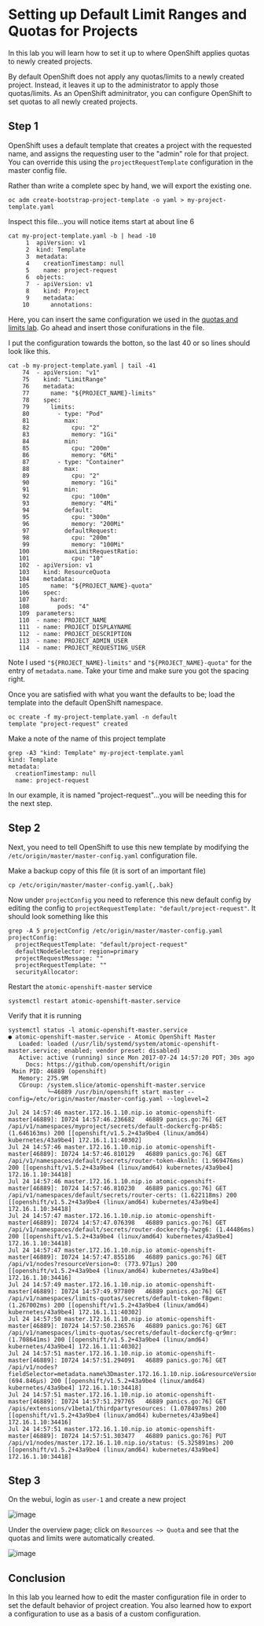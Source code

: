 # Setting up Default Limit Ranges and Quotas for Projects

In this lab you will learn how to set it up to where OpenShift applies quotas to newly created projects.

By default OpenShift does not apply any quotas/limits to a newly created project. Instead, it leaves it up to the administrator to apply those quotas/limits. As an OpenShift adminitrator, you can configure OpenShift to set quotas to all newly created projects.

## Step 1

OpenShift uses a default template that creates a project with the requested name, and assigns the requesting user to the "admin" role for that project. You can override this using the `projectRequestTemplate` configuration in the master config file.

Rather than write a complete spec by hand, we will export the existing one.

```
oc adm create-bootstrap-project-template -o yaml > my-project-template.yaml
```

Inspect this file...you will notice items start at about line 6

```
cat my-project-template.yaml -b | head -10
     1	apiVersion: v1
     2	kind: Template
     3	metadata:
     4	  creationTimestamp: null
     5	  name: project-request
     6	objects:
     7	- apiVersion: v1
     8	  kind: Project
     9	  metadata:
    10	    annotations:
```

Here, you can insert the same configuration we used in the [quotas and limits lab](assigning_limit_ranges_and_quotas.md). Go ahead and insert those conifurations in the file.

I put the configuration towards the botton, so the last 40 or so lines should look like this.

```
cat -b my-project-template.yaml | tail -41
    74	- apiVersion: "v1"
    75	  kind: "LimitRange"
    76	  metadata:
    77	    name: "${PROJECT_NAME}-limits"
    78	  spec:
    79	    limits:
    80	      - type: "Pod"
    81	        max:
    82	          cpu: "2"
    83	          memory: "1Gi"
    84	        min:
    85	          cpu: "200m"
    86	          memory: "6Mi"
    87	      - type: "Container"
    88	        max:
    89	          cpu: "2"
    90	          memory: "1Gi"
    91	        min:
    92	          cpu: "100m"
    93	          memory: "4Mi"
    94	        default:
    95	          cpu: "300m"
    96	          memory: "200Mi"
    97	        defaultRequest:
    98	          cpu: "200m"
    99	          memory: "100Mi"
   100	        maxLimitRequestRatio:
   101	          cpu: "10"
   102	- apiVersion: v1
   103	  kind: ResourceQuota
   104	  metadata:
   105	    name: "${PROJECT_NAME}-quota"
   106	  spec:
   107	    hard:
   108	      pods: "4"
   109	parameters:
   110	- name: PROJECT_NAME
   111	- name: PROJECT_DISPLAYNAME
   112	- name: PROJECT_DESCRIPTION
   113	- name: PROJECT_ADMIN_USER
   114	- name: PROJECT_REQUESTING_USER
```

Note I used `"${PROJECT_NAME}-limits"` and `"${PROJECT_NAME}-quota"` for the entry of `metadata.name`. Take your time and make sure you got the spacing right.


Once you are satisfied with what you want the defaults to be; load the template into the default OpenShift namespace.

```
oc create -f my-project-template.yaml -n default
template "project-request" created
```

Make a note of the name of this project template

```
grep -A3 "kind: Template" my-project-template.yaml 
kind: Template
metadata:
  creationTimestamp: null
  name: project-request
```

In our example, it is named "project-request"...you will be needing this for the next step.

## Step 2

Next, you need to tell OpenShift to use this new template by modifying the `/etc/origin/master/master-config.yaml` configuration file.

Make a backup copy of this file (it is sort of an important file)

```
cp /etc/origin/master/master-config.yaml{,.bak}
```

Now under `projectConfig` you need to reference this new default config by editing the config to `projectRequestTemplate: "default/project-request"`. It should look something like this

```
grep -A 5 projectConfig /etc/origin/master/master-config.yaml
projectConfig:
  projectRequestTemplate: "default/project-request"
  defaultNodeSelector: region=primary
  projectRequestMessage: ""
  projectRequestTemplate: ""
  securityAllocator:
```

Restart the `atomic-openshift-master` service

```
systemctl restart atomic-openshift-master.service 
```

Verify that it is running

```
systemctl status -l atomic-openshift-master.service 
● atomic-openshift-master.service - Atomic OpenShift Master
   Loaded: loaded (/usr/lib/systemd/system/atomic-openshift-master.service; enabled; vendor preset: disabled)
   Active: active (running) since Mon 2017-07-24 14:57:20 PDT; 30s ago
     Docs: https://github.com/openshift/origin
 Main PID: 46889 (openshift)
   Memory: 275.9M
   CGroup: /system.slice/atomic-openshift-master.service
           └─46889 /usr/bin/openshift start master --config=/etc/origin/master/master-config.yaml --loglevel=2

Jul 24 14:57:46 master.172.16.1.10.nip.io atomic-openshift-master[46889]: I0724 14:57:46.236682   46889 panics.go:76] GET /api/v1/namespaces/myproject/secrets/default-dockercfg-pr4b5: (1.646163ms) 200 [[openshift/v1.5.2+43a9be4 (linux/amd64) kubernetes/43a9be4] 172.16.1.11:40302]
Jul 24 14:57:46 master.172.16.1.10.nip.io atomic-openshift-master[46889]: I0724 14:57:46.810129   46889 panics.go:76] GET /api/v1/namespaces/default/secrets/router-token-4knlh: (1.969476ms) 200 [[openshift/v1.5.2+43a9be4 (linux/amd64) kubernetes/43a9be4] 172.16.1.10:34418]
Jul 24 14:57:46 master.172.16.1.10.nip.io atomic-openshift-master[46889]: I0724 14:57:46.810230   46889 panics.go:76] GET /api/v1/namespaces/default/secrets/router-certs: (1.622118ms) 200 [[openshift/v1.5.2+43a9be4 (linux/amd64) kubernetes/43a9be4] 172.16.1.10:34418]
Jul 24 14:57:47 master.172.16.1.10.nip.io atomic-openshift-master[46889]: I0724 14:57:47.076398   46889 panics.go:76] GET /api/v1/namespaces/default/secrets/router-dockercfg-7wzg6: (1.44486ms) 200 [[openshift/v1.5.2+43a9be4 (linux/amd64) kubernetes/43a9be4] 172.16.1.10:34418]
Jul 24 14:57:47 master.172.16.1.10.nip.io atomic-openshift-master[46889]: I0724 14:57:47.855186   46889 panics.go:76] GET /api/v1/nodes?resourceVersion=0: (773.971µs) 200 [[openshift/v1.5.2+43a9be4 (linux/amd64) kubernetes/43a9be4] 172.16.1.10:34416]
Jul 24 14:57:49 master.172.16.1.10.nip.io atomic-openshift-master[46889]: I0724 14:57:49.977809   46889 panics.go:76] GET /api/v1/namespaces/limits-quotas/secrets/default-token-f8gwn: (1.267002ms) 200 [[openshift/v1.5.2+43a9be4 (linux/amd64) kubernetes/43a9be4] 172.16.1.11:40302]
Jul 24 14:57:50 master.172.16.1.10.nip.io atomic-openshift-master[46889]: I0724 14:57:50.236576   46889 panics.go:76] GET /api/v1/namespaces/limits-quotas/secrets/default-dockercfg-qr9mr: (1.708641ms) 200 [[openshift/v1.5.2+43a9be4 (linux/amd64) kubernetes/43a9be4] 172.16.1.11:40302]
Jul 24 14:57:51 master.172.16.1.10.nip.io atomic-openshift-master[46889]: I0724 14:57:51.294091   46889 panics.go:76] GET /api/v1/nodes?fieldSelector=metadata.name%3Dmaster.172.16.1.10.nip.io&resourceVersion=0: (694.846µs) 200 [[openshift/v1.5.2+43a9be4 (linux/amd64) kubernetes/43a9be4] 172.16.1.10:34418]
Jul 24 14:57:51 master.172.16.1.10.nip.io atomic-openshift-master[46889]: I0724 14:57:51.297765   46889 panics.go:76] GET /apis/extensions/v1beta1/thirdpartyresources: (1.078497ms) 200 [[openshift/v1.5.2+43a9be4 (linux/amd64) kubernetes/43a9be4] 172.16.1.10:34416]
Jul 24 14:57:51 master.172.16.1.10.nip.io atomic-openshift-master[46889]: I0724 14:57:51.303477   46889 panics.go:76] PUT /api/v1/nodes/master.172.16.1.10.nip.io/status: (5.325891ms) 200 [[openshift/v1.5.2+43a9be4 (linux/amd64) kubernetes/43a9be4] 172.16.1.10:34418]
```

## Step 3

On the webui, login as `user-1` and create a new project

![image](images/new-project-template.png)

Under the overview page; click on `Resources ~> Quota` and see that the quotas and limits were automatically created.

![image](images/project-template-completed.png)

## Conclusion

In this lab you learned how to edit the master configuration file in order to set the default behavior of project creation. You also learned how to export a configuration to use as a basis of a custom configuration.
